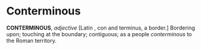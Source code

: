 # Conterminous

**CONTERMINOUS**, _adjective_ \[Latin , con and terminus, a border.\] Bordering upon; touching at the boundary; contiguous; as a people _conterminous_ to the Roman territory.